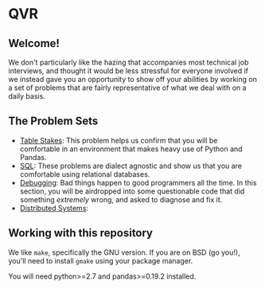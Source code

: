 # QVR

## Welcome!

We don't particularly like the hazing that accompanies most technical job interviews, and thought it would be less stressful for everyone involved if we instead gave you an opportunity to show off your abilities by working on a set of problems that are fairly representative of what we deal with on a daily basis.

## The Problem Sets

* [Table Stakes](./1-table-stakes): This problem helps us confirm that you will be comfortable in an environment that makes heavy use of Python and Pandas.
* [SQL](./2-SQL): These problems are dialect agnostic and show us that you are comfortable using relational databases.
* [Debugging](./3-debugging): Bad things happen to good programmers all the time. In this section, you will be airdropped into some questionable code that did something *extremely* wrong, and asked to diagnose and fix it.
* [Distributed Systems](./4-distributed-systems):

## Working with this repository

We like ```make```, specifically the GNU version. If you are on BSD (go you!), you'll need to install ```gmake``` using your package manager.

You will need python>=2.7 and pandas>=0.19.2 installed.

